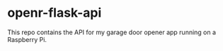 # openr-flask-api

This repo contains the API for my garage door opener app running on a Raspberry Pi.
